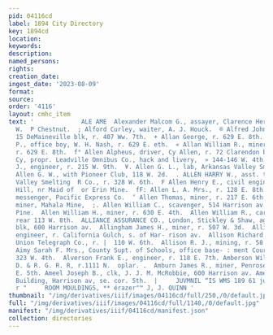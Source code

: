 ```yaml
---
pid: 04116cd
label: 1894 City Directory
key: 1894cd
location: 
keywords: 
description: 
named_persons: 
rights: 
creation_date: 
ingest_date: '2023-08-09'
format: 
source: 
order: '4116'
layout: cmhc_item
text: '             ALE AME  Alexander Malcom G., assayer, Clarence Hersey, r. 200
  W.  P Chestnut.  ; Alford Curley, waiter, A. J. Houck.  ® Alfred John, real estate,
  15 DeMaineville blk, r. 407 Ww. 7th.  + Allan George, r. 629 E. 8th.  | Allan John
  P., office boy, W. H. Nash, r. 629 E. eth.  « Allan William R., miner, Penrose Mine,
  r. 629 E. 8th.  f° Allen Alpheus, driver, Cy Allen, r. 72 Clarendon blk.  f Allen
  Cy, propr. Leadville Omnibus Co., hack and livery,  » 144-146 W. 4th.  m Allen Frank
  J., engineer, r. 215 W. 9th.  ¥. Allen G. L., lab, Arkansas Valley Smelter.  fF
  Allen G. W., with Pioneer Club, 118 W. 2d.  . ALLEN HARRY W., asst. treas. Arkansas
  Valley Smelting  R Co., r. 328 W. 6th.  F Allen Henry E., civil engineer, r. Carbonate
  Hill, nr Maid of  or Erin Mine.  fF: Allen L. A. Mrs., r. 128 E. 8th.  Allen Samuel,
  messenger, Pacific Express Co.  ‘ Allen Thomas, miner, r. 217 E. 6th.  ; Allen William,
  miner, Mahala Mine,  ;. Allen William C., scavenger, 514 Harrison av., r. rear 412  N.
  Pine.  Allen William H., miner, r. 630 E. 4th.  Allen William R., carpenter, r.
  rear 113 W. 8th.  ALLIANCE ASSURANCE CO., London, Stickley & Shaw, agts, DeMaineville
  blk, 600 Harrison av.  Allingham James H., miner, r. 507 W. 3d.  Allison Park R.,
  engineer, r. California Gulch, s. of Har- rison av.  Allison Richard D., mgr. Western
  Union Telegraph Co., r. |  110 W. 6th.  Allison R. J., mining, r. 58 Clarendon blk.
  Aimy Sarah F. Mrs., County Supt. of Schools, office base- : ment Court House, r.
  323 W. 4th.  Alverson Frank E., engineer, r. 118 E. 7th. Amberson William S., engineer,
  D. & R. G. R. R, r.1111 N.  oplar. .  Amburn James R., miner, Penrose Mine, r. 326
  E. 5th. Ameel Joseph B., clk, J. J. M. McRobbie, 600 Harrison av. American Bank
  Building, Harrison av, se. cor. 5th.  |     JUVMNIL “IS WMS 189 61 jue 902 SARNONY
  r "     ROOM MOULDINGS, ** érazer"™ J, J. QUINN '
thumbnail: "/img/derivatives/iiif/images/04116cd/full/250,/0/default.jpg"
full: "/img/derivatives/iiif/images/04116cd/full/1140,/0/default.jpg"
manifest: "/img/derivatives/iiif/04116cd/manifest.json"
collection: directories
---
```

